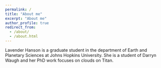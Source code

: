 ```yaml
---
permalink: /
title: "About me"
excerpt: "About me"
author_profile: true
redirect_from: 
  - /about/
  - /about.html
---
```


Lavender Hanson is a graduate student in the department of Earth and Planetary Sciences at Johns Hopkins University. She is a student of Darryn Waugh and her PhD work focuses on clouds on Titan.
